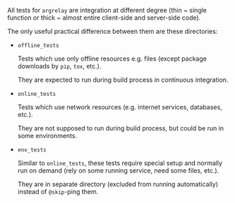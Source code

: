 
All tests for `argrelay` are integration at different degree
(thin ~ single function or thick ~ almost entire client-side and server-side code).

The only useful practical difference between them are these directories:

*   `offline_tests`

    Tests which use only offline resources e.g. files (except package downloads by `pip`, `tox`, etc.).

    They are expected to run during build process in continuous integration.

*   `online_tests`

    Tests which use network resources (e.g. internet services, databases, etc.).

    They are not supposed to run during build process, but could be run in some environments.

*   `env_tests`

    Similar to `online_tests`, these tests require special setup and normally run on demand
    (rely on some running service, need some files, etc.).

    They are in separate directory (excluded from running automatically) instead of `@skip`-ping them.
